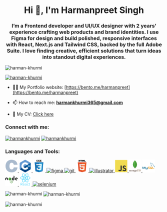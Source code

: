 <h1 align="center">Hi 👋, I'm Harmanpreet Singh</h1>
<h3 align="center">I’m a Frontend developer and UI/UX designer with 2 years’ experience crafting web products and brand identities. I use Figma for design and build polished, responsive interfaces with React, Next.js and Tailwind CSS, backed by the full Adobe Suite. I love finding creative, efficient solutions that turn ideas into standout digital experiences.</h3>

<p align="left"> <img src="https://komarev.com/ghpvc/?username=harman-khurmi&label=Profile%20views&color=0e75b6&style=flat" alt="harman-khurmi" /> </p>

<p align="left"> <a href="https://github.com/ryo-ma/github-profile-trophy"><img src="https://github-profile-trophy.vercel.app/?username=harman-khurmi" alt="harman-khurmi" /></a> </p>

- 👨‍💻 My Portfolio website: [https://bento.me/harmanpreet](https://bento.me/harmanpreet)

- 📫 How to reach me: **harmankhurmi365@gmail.com**

- 📄 My CV: [Click here](https://drive.google.com/file/d/1_zZiuKD5VMfSwPiCNLCkNyKO0SwuCzni/view?usp=sharing)

<h3 align="left">Connect with me:</h3>
<p align="left">
<a href="https://linkedin.com/in/harmankhurmi" target="blank"><img align="center" src="https://raw.githubusercontent.com/rahuldkjain/github-profile-readme-generator/master/src/images/icons/Social/linked-in-alt.svg" alt="harmankhurmi" height="30" width="40" /></a>
<a href="https://www.behance.net/harmankhurmi" target="blank"><img align="center" src="https://raw.githubusercontent.com/rahuldkjain/github-profile-readme-generator/master/src/images/icons/Social/behance.svg" alt="harmankhurmi" height="30" width="40" /></a>
</p>

<h3 align="left">Languages and Tools:</h3>
<p align="left"> </a> <a href="https://www.cprogramming.com/" target="_blank" rel="noreferrer"> <img src="https://raw.githubusercontent.com/devicons/devicon/master/icons/c/c-original.svg" alt="c" width="40" height="40"/> </a> <a href="https://www.w3schools.com/cpp/" target="_blank" rel="noreferrer"> <img src="https://raw.githubusercontent.com/devicons/devicon/master/icons/cplusplus/cplusplus-original.svg" alt="cplusplus" width="40" height="40"/> </a> <a href="https://www.w3schools.com/css/" target="_blank" rel="noreferrer"> <img src="https://raw.githubusercontent.com/devicons/devicon/master/icons/css3/css3-original-wordmark.svg" alt="css3" width="40" height="40"/> </a> <a href="https://www.figma.com/" target="_blank" rel="noreferrer"> <img src="https://www.vectorlogo.zone/logos/figma/figma-icon.svg" alt="figma" width="40" height="40"/> </a> <a href="https://git-scm.com/" target="_blank" rel="noreferrer"> <img src="https://www.vectorlogo.zone/logos/git-scm/git-scm-icon.svg" alt="git" width="40" height="40"/> </a> <a href="https://www.w3.org/html/" target="_blank" rel="noreferrer"> <img src="https://raw.githubusercontent.com/devicons/devicon/master/icons/html5/html5-original-wordmark.svg" alt="html5" width="40" height="40"/> </a> <a href="https://www.adobe.com/in/products/illustrator.html" target="_blank" rel="noreferrer"> <img src="https://www.vectorlogo.zone/logos/adobe_illustrator/adobe_illustrator-icon.svg" alt="illustrator" width="40" height="40"/> </a> <a href="https://developer.mozilla.org/en-US/docs/Web/JavaScript" target="_blank" rel="noreferrer"> <img src="https://raw.githubusercontent.com/devicons/devicon/master/icons/javascript/javascript-original.svg" alt="javascript" width="40" height="40"/> </a> <a href="https://www.mongodb.com/" target="_blank" rel="noreferrer"> <img src="https://raw.githubusercontent.com/devicons/devicon/master/icons/mongodb/mongodb-original-wordmark.svg" alt="mongodb" width="40" height="40"/> </a> <a href="https://www.mysql.com/" target="_blank" rel="noreferrer"> <img src="https://raw.githubusercontent.com/devicons/devicon/master/icons/mysql/mysql-original-wordmark.svg" alt="mysql" width="40" height="40"/> </a> <a href="https://nodejs.org" target="_blank" rel="noreferrer"> <img src="https://raw.githubusercontent.com/devicons/devicon/master/icons/nodejs/nodejs-original-wordmark.svg" alt="nodejs" width="40" height="40"/> </a>  </a> <a href="https://reactjs.org/" target="_blank" rel="noreferrer"> <img src="https://raw.githubusercontent.com/devicons/devicon/master/icons/react/react-original-wordmark.svg" alt="react" width="40" height="40"/> </a> <a href="https://www.selenium.dev" target="_blank" rel="noreferrer"> <img src="https://raw.githubusercontent.com/detain/svg-logos/780f25886640cef088af994181646db2f6b1a3f8/svg/selenium-logo.svg" alt="selenium" width="40" height="40"/> </a>  </p>

<p><img align="left" src="https://github-readme-stats.vercel.app/api/top-langs?username=harman-khurmi&show_icons=true&locale=en&layout=compact" alt="harman-khurmi" /></p>

<p>&nbsp;<img align="center" src="https://github-readme-stats.vercel.app/api?username=harman-khurmi&show_icons=true&locale=en" alt="harman-khurmi" /></p>

<p><img align="center" src="https://github-readme-streak-stats.herokuapp.com/?user=harman-khurmi&" alt="harman-khurmi" /></p>

